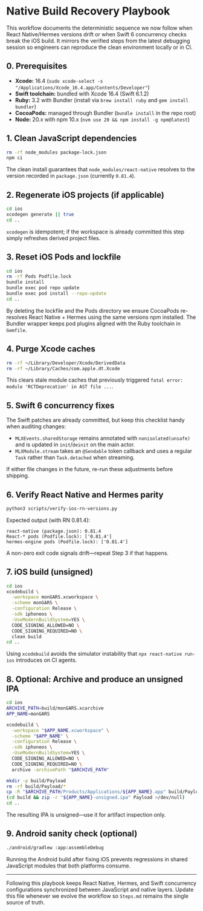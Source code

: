 # Native Build Recovery Playbook

This workflow documents the deterministic sequence we now follow when React Native/Hermes versions drift or when Swift 6 concurrency checks break the iOS build. It mirrors the verified steps from the latest debugging session so engineers can reproduce the clean environment locally or in CI.

## 0. Prerequisites

- **Xcode:** 16.4 (`sudo xcode-select -s "/Applications/Xcode_16.4.app/Contents/Developer"`)
- **Swift toolchain:** bundled with Xcode 16.4 (Swift 6.1.2)
- **Ruby:** 3.2 with Bundler (install via `brew install ruby` and `gem install bundler`)
- **CocoaPods:** managed through Bundler (`bundle install` in the repo root)
- **Node:** 20.x with npm 10.x (`nvm use 20 && npm install -g npm@latest`)

## 1. Clean JavaScript dependencies

```bash
rm -rf node_modules package-lock.json
npm ci
```

The clean install guarantees that `node_modules/react-native` resolves to the version recorded in `package.json` (currently `0.81.4`).

## 2. Regenerate iOS projects (if applicable)

```bash
cd ios
xcodegen generate || true
cd ..
```

`xcodegen` is idempotent; if the workspace is already committed this step simply refreshes derived project files.

## 3. Reset iOS Pods and lockfile

```bash
cd ios
rm -rf Pods Podfile.lock
bundle install
bundle exec pod repo update
bundle exec pod install --repo-update
cd ..
```

By deleting the lockfile and the Pods directory we ensure CocoaPods re-resolves React Native + Hermes using the same versions npm installed. The Bundler wrapper keeps pod plugins aligned with the Ruby toolchain in `Gemfile`.

## 4. Purge Xcode caches

```bash
rm -rf ~/Library/Developer/Xcode/DerivedData
rm -rf ~/Library/Caches/com.apple.dt.Xcode
```

This clears stale module caches that previously triggered `fatal error: module 'RCTDeprecation' in AST file ...`.

## 5. Swift 6 concurrency fixes

The Swift patches are already committed, but keep this checklist handy when auditing changes:

- `MLXEvents.sharedStorage` remains annotated with `nonisolated(unsafe)` and is updated in `init`/`deinit` on the main actor.
- `MLXModule.stream` takes an `@Sendable` token callback and uses a regular `Task` rather than `Task.detached` when streaming.

If either file changes in the future, re-run these adjustments before shipping.

## 6. Verify React Native and Hermes parity

```bash
python3 scripts/verify-ios-rn-versions.py
```

Expected output (with RN 0.81.4):

```
react-native (package.json): 0.81.4
React-* pods (Podfile.lock): ['0.81.4']
hermes-engine pods (Podfile.lock): ['0.81.4']
```

A non-zero exit code signals drift—repeat Step 3 if that happens.

## 7. iOS build (unsigned)

```bash
cd ios
xcodebuild \
  -workspace monGARS.xcworkspace \
  -scheme monGARS \
  -configuration Release \
  -sdk iphoneos \
  -UseModernBuildSystem=YES \
  CODE_SIGNING_ALLOWED=NO \
  CODE_SIGNING_REQUIRED=NO \
  clean build
cd ..
```

Using `xcodebuild` avoids the simulator instability that `npx react-native run-ios` introduces on CI agents.

## 8. Optional: Archive and produce an unsigned IPA

```bash
cd ios
ARCHIVE_PATH=build/monGARS.xcarchive
APP_NAME=monGARS

xcodebuild \
  -workspace "$APP_NAME.xcworkspace" \
  -scheme "$APP_NAME" \
  -configuration Release \
  -sdk iphoneos \
  -UseModernBuildSystem=YES \
  CODE_SIGNING_ALLOWED=NO \
  CODE_SIGNING_REQUIRED=NO \
  archive -archivePath "$ARCHIVE_PATH"

mkdir -p build/Payload
rm -rf build/Payload/*
cp -R "$ARCHIVE_PATH/Products/Applications/${APP_NAME}.app" build/Payload/
(cd build && zip -r "${APP_NAME}-unsigned.ipa" Payload >/dev/null)
cd ..
```

The resulting IPA is unsigned—use it for artifact inspection only.

## 9. Android sanity check (optional)

```bash
./android/gradlew :app:assembleDebug
```

Running the Android build after fixing iOS prevents regressions in shared JavaScript modules that both platforms consume.

---

Following this playbook keeps React Native, Hermes, and Swift concurrency configurations synchronized between JavaScript and native layers. Update this file whenever we evolve the workflow so `Steps.md` remains the single source of truth.
